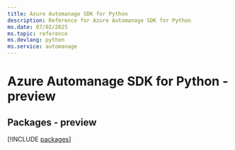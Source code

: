 ```yaml
---
title: Azure Automanage SDK for Python
description: Reference for Azure Automanage SDK for Python
ms.date: 07/02/2025
ms.topic: reference
ms.devlang: python
ms.service: automanage
---
```

# Azure Automanage SDK for Python - preview
## Packages - preview
[!INCLUDE [packages](automanage-index.md)]